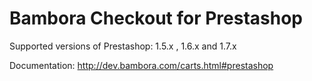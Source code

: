 Bambora Checkout for Prestashop 
========================

Supported versions of Prestashop: 1.5.x , 1.6.x and 1.7.x


Documentation: http://dev.bambora.com/carts.html#prestashop
